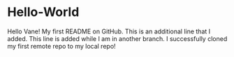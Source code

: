 # Hello-World
Hello Vane!
My first README on GitHub.
This is an additional line that I added.
This line is added while I am in another branch.
I successfully cloned my first remote repo to my local repo!
